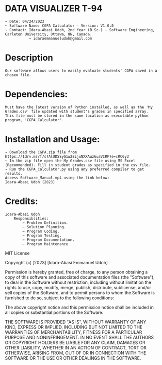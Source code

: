 
# DATA VISUALIZER T-94
    ~ Date: 04/24/2023
    ~ Software Name: CGPA Calculator - Version: V1.0.0
    ~ Contact: Idara-Abasi Udoh, 2nd Year (B.Sc.) - Software Engineering, Carleton University, Ottawa, ON, Canada.
               ~ idaraemmanueludoh@gmail.com


# Description
    Our software allows users to easily evaluate students' CGPA saved in a chosen file.

# Dependencies:
    Must have the latest version of Python installed, as well as the 'My Grades.csv' file updated with student's grades in specified array. This file must be stored in the same location as executable python program, 'CGPA_Calculator'.

# Installation and Usage:
    ~ Download the CGPA.zip file from https://1drv.ms/f/s!AlUDSSyG1w2EijuNXXAuz6uaVIRP?e=cRC0y3
    ~ In the zip file open the My Grades.csv file using MS Excel (Recommended). Fill in student grades as specified in the csv file.
    ~ Run the CGPA_Calculator.py using any preferred compiler to get results.
	Access Software_Manual.mp4 using the link below:
    Idara-Abasi Udoh (2023) 



# Credits:
    Idara-Abasi Udoh
        Responsiblities: 
            ~ Problem Definition.
            ~ Solution Planning.
            ~ Program Coding.
            ~ Program Testing.
            ~ Program Documentation.
            ~ Program Maintenance.







MIT License

Copyright (c) [2023] [Idara-Abasi Emmanuel Udoh]

Permission is hereby granted, free of charge, to any person obtaining a copy of this software and associated documentation files (the "Software"), to deal in the Software without restriction, including without limitation the rights to use, copy, modify, merge, publish, distribute, sublicense, and/or sell copies of the Software, and to permit persons to whom the Software is furnished to do so, subject to the following conditions:

The above copyright notice and this permission notice shall be included in all copies or substantial portions of the Software.

THE SOFTWARE IS PROVIDED "AS IS", WITHOUT WARRANTY OF ANY KIND, EXPRESS OR IMPLIED, INCLUDING BUT NOT LIMITED TO THE WARRANTIES OF MERCHANTABILITY, FITNESS FOR A PARTICULAR PURPOSE AND NONINFRINGEMENT. IN NO EVENT SHALL THE AUTHORS OR COPYRIGHT HOLDERS BE LIABLE FOR ANY CLAIM, DAMAGES OR OTHER LIABILITY, WHETHER IN AN ACTION OF CONTRACT, TORT OR OTHERWISE, ARISING FROM, OUT OF OR IN CONNECTION WITH THE SOFTWARE OR THE USE OR OTHER DEALINGS IN THE
SOFTWARE.




